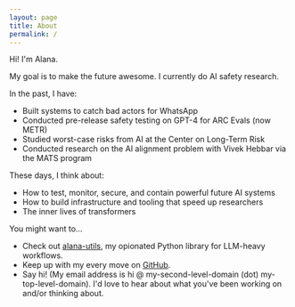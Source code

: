 ```yaml
---
layout: page
title: About
permalink: /
---
```


Hi! I'm Alana.

My goal is to make the future awesome. I currently do AI safety research.

In the past, I have:
- Built systems to catch bad actors for WhatsApp
- Conducted pre-release safety testing on GPT-4 for ARC Evals (now METR)
- Studied worst-case risks from AI at the Center on Long-Term Risk
- Conducted research on the AI alignment problem with Vivek Hebbar via the MATS program

These days, I think about:
- How to test, monitor, secure, and contain powerful future AI systems
- How to build infrastructure and tooling that speed up researchers
- The inner lives of transformers

You might want to...
- Check out [alana-utils](https://utils.alana.computer/), my opionated Python library for LLM-heavy workflows.
- Keep up with my every move on [GitHub](https://github.com/alat-rights).
- Say hi! (My email address is hi @ my-second-level-domain (dot) my-top-level-domain). I'd love to hear about what you've been working on and/or thinking about.
